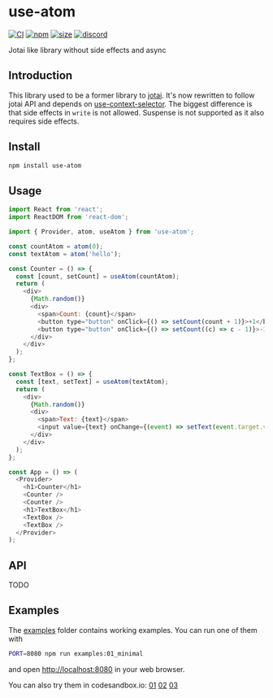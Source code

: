 # use-atom

[![CI](https://img.shields.io/github/workflow/status/dai-shi/use-atom/CI)](https://github.com/dai-shi/use-atom/actions?query=workflow%3ACI)
[![npm](https://img.shields.io/npm/v/use-atom)](https://www.npmjs.com/package/use-atom)
[![size](https://img.shields.io/bundlephobia/minzip/use-atom)](https://bundlephobia.com/result?p=use-atom)
[![discord](https://img.shields.io/discord/627656437971288081)](https://discord.gg/MrQdmzd)

Jotai like library without side effects and async

## Introduction

This library used to be a former library to [jotai](https://github.com/pmndrs/jotai).
It's now rewritten to follow jotai API and depends on
[use-context-selector](https://github.com/dai-shi/use-context-selector).
The biggest difference is that side effects in `write` is not allowed.
Suspense is not supported as it also requires side effects.

## Install

```bash
npm install use-atom
```

## Usage

```javascript
import React from 'react';
import ReactDOM from 'react-dom';

import { Provider, atom, useAtom } from 'use-atom';

const countAtom = atom(0);
const textAtom = atom('hello');

const Counter = () => {
  const [count, setCount] = useAtom(countAtom);
  return (
    <div>
      {Math.random()}
      <div>
        <span>Count: {count}</span>
        <button type="button" onClick={() => setCount(count + 1)}>+1</button>
        <button type="button" onClick={() => setCount((c) => c - 1)}>-1</button>
      </div>
    </div>
  );
};

const TextBox = () => {
  const [text, setText] = useAtom(textAtom);
  return (
    <div>
      {Math.random()}
      <div>
        <span>Text: {text}</span>
        <input value={text} onChange={(event) => setText(event.target.value)} />
      </div>
    </div>
  );
};

const App = () => (
  <Provider>
    <h1>Counter</h1>
    <Counter />
    <Counter />
    <h1>TextBox</h1>
    <TextBox />
    <TextBox />
  </Provider>
);
```

## API

<!-- Generated by documentation.js. Update this documentation by updating the source code. -->

TODO

## Examples

The [examples](examples) folder contains working examples.
You can run one of them with

```bash
PORT=8080 npm run examples:01_minimal
```

and open <http://localhost:8080> in your web browser.

You can also try them in codesandbox.io:
[01](https://codesandbox.io/s/github/dai-shi/use-atom/tree/main/examples/01_minimal)
[02](https://codesandbox.io/s/github/dai-shi/use-atom/tree/main/examples/02_typescript)
[03](https://codesandbox.io/s/github/dai-shi/use-atom/tree/main/examples/03_async)
